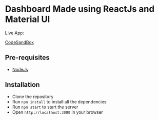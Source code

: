 # Dashboard Made using ReactJs and Material UI

Live App: 

[CodeSandBox](https://codesandbox.io/p/github/harshprajapati8347/Dashboard-React/main?layout=%257B%2522activeFilepath%2522%253A%2522%252FREADME.md%2522%252C%2522openFiles%2522%253A%255B%2522%252FREADME.md%2522%255D%252C%2522sidebarPanel%2522%253A%2522EXPLORER%2522%252C%2522gitSidebarPanel%2522%253A%2522COMMIT%2522%252C%2522fullScreenDevtools%2522%253Afalse%252C%2522rootPanelGroup%2522%253A%257B%2522direction%2522%253A%2522vertical%2522%252C%2522type%2522%253A%2522PANEL_GROUP%2522%252C%2522id%2522%253A%2522DEVTOOLS_PANELS%2522%252C%2522panels%2522%253A%255B%257B%2522type%2522%253A%2522PANEL%2522%252C%2522panelType%2522%253A%2522TABS%2522%252C%2522id%2522%253A%2522clh1uecab0009356mq3c4reyu%2522%257D%255D%252C%2522sizes%2522%253A%255B100%255D%257D%252C%2522tabbedPanels%2522%253A%257B%2522clh1uecab0009356mq3c4reyu%2522%253A%257B%2522id%2522%253A%2522clh1uecab0009356mq3c4reyu%2522%252C%2522activeTabId%2522%253A%2522clh1ufcni00av356mtvw49i0l%2522%252C%2522tabs%2522%253A%255B%257B%2522type%2522%253A%2522TASK_LOG%2522%252C%2522taskId%2522%253A%2522start%2522%252C%2522id%2522%253A%2522clh1ufa1b0069356mvpf81ge8%2522%257D%252C%257B%2522type%2522%253A%2522TASK_PORT%2522%252C%2522taskId%2522%253A%2522start%2522%252C%2522port%2522%253A3000%252C%2522id%2522%253A%2522clh1ufcni00av356mtvw49i0l%2522%252C%2522path%2522%253A%2522%252F%2522%257D%255D%257D%257D%252C%2522showSidebar%2522%253Atrue%252C%2522showDevtools%2522%253Atrue%252C%2522sidebarPanelSize%2522%253A15%252C%2522editorPanelSize%2522%253A43.75%252C%2522devtoolsPanelSize%2522%253A39.166666666666664%257D)

## Pre-requisites

- [NodeJs](https://nodejs.org/en/download/)

## Installation

- Clone the repository
- Run `npm install` to install all the dependencies
- Run `npm start` to start the server
- Open `http://localhost:3000` in your browser
